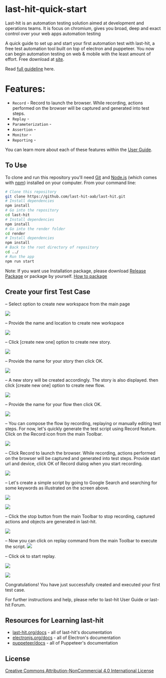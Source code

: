 # last-hit-quick-start

Last-hit is an automation testing solution aimed at development and operations teams.
It is focus on chromium, gives you broad, deep and exact control over your web apps automation testing

A quick guide to set up and start your first automation test with last-hit, a free test automation tool built on top of electron and puppeteer. You now can begin automation testing on web & mobile with the least amount of effort. Free download at [site](www.last-hit.com).

Read [full guideline](https://last-hit.org/docs/tutorial/user-guide) here.

# Features:

- `Record` - Record to launch the browser. While recording, actions performed on the browser will be captured and generated into test steps.
- `Replay` - 
- `Parameterization` - 
- `Assertion` - 
- `Monitor` - 
- `Reporting` - 

You can learn more about each of these features within the [User Guide](https://last-hit.org/docs/tutorial/user-guide).

## To Use

To clone and run this repository you'll need [Git](https://git-scm.com) and [Node.js](https://nodejs.org/en/download/) (which comes with [npm](http://npmjs.com)) installed on your computer. From your command line:

```bash
# Clone this repository
git clone https://github.com/last-hit-aab/last-hit.git
# Install dependencies
npm install
# Go into the repository
cd last-hit
# Install dependencies
npm install
# Go into the render folder
cd render
# Install dependencies
npm install
# Back to the root directory of repository
cd ../
# Run the app
npm run start
```

Note: If you want use Installation package, please download [Release Package](https://last-hit.org/release/download) or package by yourself. [How to package](https://last-hit.org/docs/tutorial/user-guide/howToPackage)

## Create your first Test Case

–  Select option to create new workspace from the main page

![](/docs/_docs/media/mainPage.PNG) 

–  Provide the name and location to create new workspace

![](/docs/_docs/media/mainPage2.PNG) 

–  Click [create new one] option to create new story.

![](/docs/_docs/media/workspacePage1.PNG) 

–  Provide the name for your story then click OK.

![](/docs/_docs/media/workspacePage2.PNG) 

–  A new story will be created accordingly. The story is also displayed. then click [create new one] option to create new flow.

![](/docs/_docs/media/workspacePage3.PNG) 

–  Provide the name for your flow then click OK.

![](/docs/_docs/media/workspacePage4.PNG) 

–  You can compose the flow by recording, replaying or manually editing test steps. For now, let's quickly generate the test script using Record feature. Click on the Record icon from the main Toolbar.

![](/docs/_docs/media/workspacePage5.PNG) 

–  Click Record to launch the browser. While recording, actions performed on the browser will be captured and generated into test steps. Provide start url and device, click OK of Record dialog when you start recording.

![](/docs/_docs/media/record1.PNG) 

–  Let's create a simple script by going to Google Search and searching for some keywords as illustrated on the screen above. 

![](/docs/_docs/media/record2.PNG) 

![](/docs/_docs/media/record4.PNG) 

–  Click the stop button from the main Toolbar to stop recording, captured actions and objects are generated in last-hit.

![](/docs/_docs/media/record5.PNG) 

–  Now you can click on replay command from the main Toolbar to execute the script.
![](/docs/_docs/media/replay1.png) 

–  Click ok to start replay.

![](/docs/_docs/media/replay3.png)

![](/docs/_docs/media/replay2.png) 

Congratulations! You have just successfully created and executed your first test case.

For further instructions and help, please refer to last-hit User Guide or last-hit Forum.

## Resources for Learning last-hit

- [last-hit.org/docs](https://last-hit.org/docs) - all of last-hit's documentation
- [electronjs.org/docs](https://electronjs.org/docs) - all of Electron's documentation
- [puppeteer/docs](https://github.com/GoogleChrome/puppeteer/tree/master/docs) - all of Puppeteer's documentation


## License

[Creative Commons Attribution-NonCommercial 4.0 International License](http://creativecommons.org/licenses/by-nc/4.0/)
